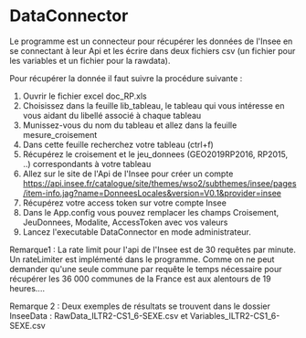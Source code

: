 # DataConnector

Le programme est un connecteur pour récupérer les données de l'Insee en se connectant à leur Api et les écrire
dans deux fichiers csv (un fichier pour les variables et un fichier pour la rawdata).

Pour récupérer la donnée il faut suivre la procédure suivante :
1) Ouvrir le fichier excel doc_RP.xls
2) Choisissez dans la feuille lib_tableau, le tableau qui vous intéresse en vous aidant du libellé associé à chaque tableau
3) Munissez-vous du nom du tableau et allez dans la feuille mesure_croisement
4) Dans cette feuille recherchez votre tableau (ctrl+f)
5) Récupérez le croisement et le jeu_donnees (GEO2019RP2016, RP2015, ..) correspondants à votre tableau
6) Allez sur le site de l'Api de l'Insee pour créer un compte https://api.insee.fr/catalogue/site/themes/wso2/subthemes/insee/pages/item-info.jag?name=DonneesLocales&version=V0.1&provider=insee
7) Récupérez votre access token sur votre compte Insee
8) Dans le App.config vous pouvez remplacer les champs Croisement, JeuDonnees, Modalite, AccessToken avec vos valeurs
9) Lancez l'executable DataConnector en mode administrateur.

Remarque1 : La rate limit pour l'api de l'Insee est de 30 requêtes par minute. Un rateLimiter est implémenté dans le programme. 
Comme on ne peut demander qu'une seule commune par requête le temps nécessaire pour récupérer les 36 000 communes de la France est aux alentours de 19 heures....

Remarque 2 : Deux exemples de résultats se trouvent dans le dossier InseeData : RawData_ILTR2-CS1_6-SEXE.csv et Variables_ILTR2-CS1_6-SEXE.csv
